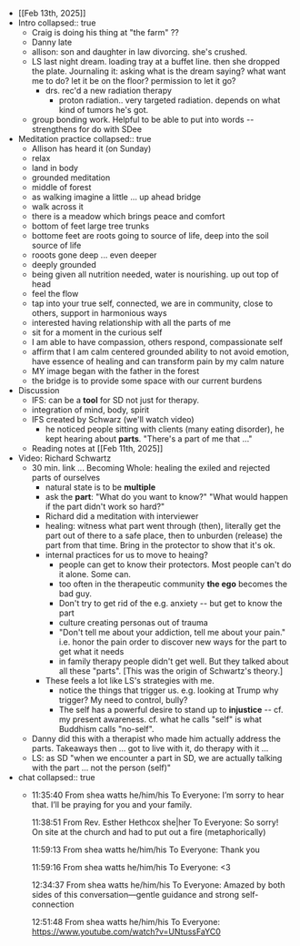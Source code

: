 - [[Feb 13th, 2025]]
- Intro
  collapsed:: true
	- Craig is doing his thing at "the farm" ??
	- Danny late
	- allison: son and daughter in law divorcing. she's crushed.
	- LS last night dream. loading tray at a buffet line. then she dropped the plate. Journaling it: asking what is the dream saying? what want me to do? let it be on the floor? permission to let it go?
		- drs. rec'd a new radiation therapy
			- proton radiation.. very targeted radiation. depends on what kind of  tumors he's got.
	- group bonding work. Helpful to be able to put into words -- strengthens for do with SDee
- Meditation practice
  collapsed:: true
	- Allison has heard it (on Sunday)
	- relax
	- land in body
	- grounded meditation
	- middle of forest
	- as walking imagine a little ... up ahead bridge
	- walk across it
	- there is a meadow which brings peace and comfort
	- bottom of feet large tree trunks
	- bottome feet are roots going to source of life, deep into the soil source of life
	- rooots gone deep ... even deeper
	- deeply grounded
	- being given all nutrition needed, water is nourishing. up out top of head
	- feel the flow
	- tap into your true self, connected, we are in community, close to others, support in harmonious ways
	- interested having relationship with all the parts of me
	- sit for a moment in the curious self
	- I am able to have compassion, others respond, compassionate self
	- affirm that I am calm centered grounded ability to not avoid emotion, have essence of healing and can transform pain by  my calm nature
	- MY image began with the father in the forest
	- the bridge is to provide some space with our current burdens
- Discussion
	- IFS: can be a **tool** for SD not just for therapy.
	- integration of mind, body, spirit
	- IFS created by Schwarz (we'll watch video)
		- he noticed people sitting with clients (many eating disorder), he kept hearing about **parts**. "There's a part of me that ..."
	- Reading notes at [[Feb 11th, 2025]]
- Video: Richard Schwartz
	- 30 min. link ... Becoming Whole: healing the exiled and rejected parts of ourselves
		- natural state is to be **multiple**
		- ask the **part**: "What do you want to know?" "What would happen if the part didn't work so hard?"
		- Richard did a meditation with interviewer
		- healing: witness what part went through (then), literally get the part out of there to a safe place, then to unburden (release)  the part from that time. Bring in the protector to show that it's ok.
		- internal practices for us to move to heaing?
			- people can get to know their protectors. Most people can't do it alone. Some can.
			- too often in the therapeutic community **the ego** becomes the bad guy.
			- Don't  try to get rid of the e.g. anxiety -- but get to know the part
			- culture creating personas out of trauma
			- "Don't tell me about your addiction, tell me about your pain." i.e. honor the pain order to discover new ways for the part to get what it needs
			- in family therapy people didn't get well. But they talked about all these "parts". [This was the origin of Schwartz's theory.]
		- These feels a lot like LS's strategies with me.
			- notice the things that trigger us. e.g. looking at Trump why trigger? My need to control, bully?
			- The self has a powerful desire to stand up to **injustice** -- cf. my present awareness. cf. what he calls "self" is what Buddhism calls "no-self".
	- Danny did this with a therapist who made him actually address the parts. Takeaways then ... got to live with it, do therapy with it ...
	- LS: as SD "when we encounter a part in SD, we are actually talking with the part ... not the person (self)"
- chat
  collapsed:: true
	- 11:35:40 From shea watts he/him/his To Everyone:
	  	I’m sorry to hear that. I’ll be praying for you and your family.
	  	
	  11:38:51 From Rev. Esther Hethcox she|her To Everyone:
	  	So sorry! On site at the church and had to put out a fire (metaphorically)
	  	
	  11:59:13 From shea watts he/him/his To Everyone:
	  	Thank you
	  	
	  11:59:16 From shea watts he/him/his To Everyone:
	  	<3
	  	
	  12:34:37 From shea watts he/him/his To Everyone:
	  	Amazed by both sides of this conversation––gentle guidance and strong self-connection
	  	
	  12:51:48 From shea watts he/him/his To Everyone:
	  	https://www.youtube.com/watch?v=UNtussFaYC0